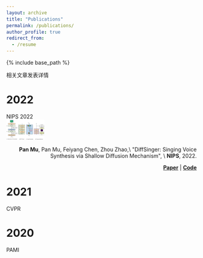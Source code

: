 ```yaml
---
layout: archive
title: "Publications"
permalink: /publications/
author_profile: true
redirect_from:
  - /resume
---
```


{% include base_path %}


相关文章发表详情

2022
======

<div class='paper-box'><div class='paper-box-image'><div><div class="badge">NIPS 2022</div><img src='/images/mp_article_test2.png' alt="sym" width="20%"></div></div>
<div class='paper-box-text' markdown="1" align=right>

**Pan Mu**, Pan Mu, Feiyang Chen, Zhou Zhao,\\ "DiffSinger: Singing Voice Synthesis via Shallow Diffusion Mechanism", \\
**NIPS**, 2022.

[**Paper**](https://proceedings.neurips.cc/paper/2019/file/f63f65b503e22cb970527f23c9ad7db1-Paper.pdf) \| [**Code**](https://github.com/liuyang079/liuyang079.github.io)
</div>
</div>

2021
======
CVPR

2020
======
PAMI

